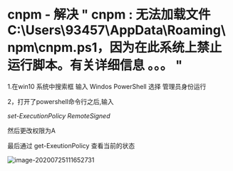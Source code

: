 # cnpm - 解决 " cnpm : 无法加载文件C:\Users\93457\AppData\Roaming\npm\cnpm.ps1，因为在此系统上禁止运行脚本。有关详细信息 。。。 "

1.在win10 系统中搜索框 输入 Windos PowerShell
选择 管理员身份运行

2，打开了powershell命令行之后,输入

*set-ExecutionPolicy RemoteSigned*

然后更改权限为A

最后通过 get-ExeutionPolicy 查看当前的状态

![image-20200725111652731](https://img2018.cnblogs.com/blog/1599581/201910/1599581-20191008133850126-985501461.png)